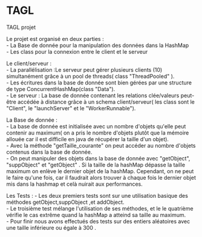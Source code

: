 # TAGL
TAGL projet


Le projet est organisé en deux parties : <br/>
                                        - La Base de donnée pour la manipulation des données dans la HashMap <br/>
                                        - Les class pour la connexion entre le client et le serveur
                                        
Le client/serveur :<br/>
                  - La parallélisation :Le serveur peut gérer plusieurs clients (10) simultanément grâce à un pool de threads( class       "ThreadPooled" ). <br/>
                  - Les écritures dans la base de donnée sont bien gérées par une structure de type ConcurrentHashMap(class "Data").<br/>
                  - Le serveur : La base de donnée contenant les relations clée/valeurs peut-être accédée à distance grâce à un schema client/serveur( les class sont le "Client", le "launchServer" et le "WorkerRunnable").<br/>
                  
La Base de donnée :<br/>
                  - La base de donnée est initialisée avec un nombre d'objets qu'elle peut contenir au maximum( on a pris le nombre d'objets plutôt que la mémoire allouée car il est difficile en java de récupérer la taille d'un objet).<br/>
                  - Avec la méthode "getTaille_courante" on peut accéder au nombre d'objets contenus dans la base de donnée.<br/>
                  - On peut manipuler des objets dans la base de donnée avec "getObject", "suppObject" et "getObject" . Si la taille de la hashMap dépasse la taille maximum on enlève le dernier objet de la hashMap. Cependant, on ne peut le faire qu'une fois, car il faudrait alors trouver à chaque fois le dernier objet mis dans la hashmap et celà nuirait aux performances.
                  
Les Tests :
                  - Les deux premiers tests sont sur une utilisation basique des méthodes getObject,suppObject ,et addObject. <br/>
                  - Le troisième test mélange l'utilisation de ses méthodes, et le le quatrième vérifie le cas extrême quand la hashMap a atteind sa taille au maximum.<br/>
                  - Pour finir nous avons effectués des tests sur des entiers aléatoires avec une taille inférieure ou égale à 300 .<br/>
                      
